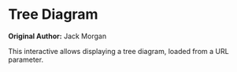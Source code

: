 # Tree Diagram

**Original Author:** Jack Morgan

This interactive allows displaying a tree diagram, loaded from a URL parameter.
